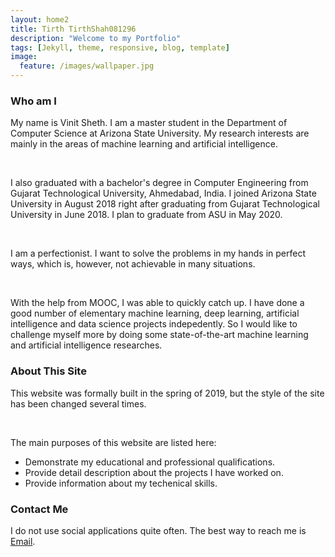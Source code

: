 ```yaml
---
layout: home2
title: Tirth TirthShah081296
description: "Welcome to my Portfolio"
tags: [Jekyll, theme, responsive, blog, template]
image:
  feature: /images/wallpaper.jpg
---
```

<!---
<div>
<img id = "signature" src = "{{ site.url }}/images/author_images/leimao_chinese_cropped.png">
<style>
#signature {
  display: block;
  width: 90px;
  height: auto;
}
</style>
</div>
--->
<!---
<br />

<div class = "titled-image">
<figure class = "titled-image">
    <img src = "{{ site.url }}/images/author_images/Optimized-Lei-Smoky_Mountain.JPG">
    <figcaption>Lei Mao at the Great Smoky Mountain in 2015</figcaption>
</figure>
</div>
-->

### Who am I

My name is Vinit Sheth. I am a master student in the Department of Computer Science at Arizona State University. My research interests are mainly in the areas of machine learning and artificial intelligence.

<br />

I also graduated with a bachelor's degree in Computer Engineering from Gujarat Technological University, Ahmedabad, India.
I joined Arizona State University in August 2018 right after graduating from Gujarat Technological University in June 2018. I plan to graduate from ASU in May 2020.

<br />

I am a perfectionist. I want to solve the problems in my hands in perfect ways, which is, however, not achievable in many situations.


<br />

With the help from MOOC, I was able to quickly catch up. I have done a good number of elementary machine learning, deep learning, artificial intelligence and data science projects indepedently. So I would like to challenge myself more by doing some state-of-the-art machine learning and artificial intelligence researches.

### About This Site

This website was formally built in the spring of 2019, but the style of the site has been changed several times.

<br />

The main purposes of this website are listed here:
* Demonstrate my educational and professional qualifications.
* Provide detail description about the projects I have worked on.
* Provide information about my techenical skills.

### Contact Me

I do not use social applications quite often. The best way to reach me is [Email](mailto:vsheth2@asu.edu).
